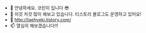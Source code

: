 - 👋 안녕하세요. 코린이 입니다 😎
- 👀 이것 저것 많이 해보고 있습니다. 티스토리 블로그도 운영하고 있어요!
- 🌱 http://taehyeki.tistory.com/ 
- 📫 열심히 해보겠습니다!!!
